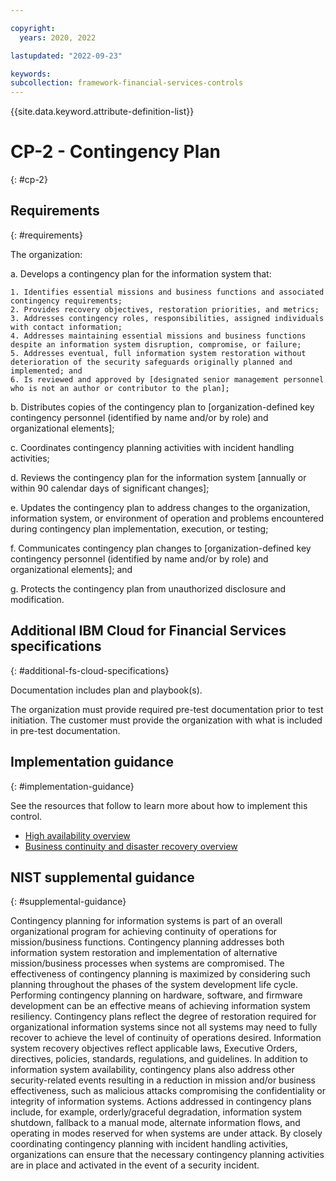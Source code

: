 ```yaml
---

copyright:
  years: 2020, 2022

lastupdated: "2022-09-23"

keywords: 
subcollection: framework-financial-services-controls
---
```


{{site.data.keyword.attribute-definition-list}}

# CP-2 - Contingency Plan
{: #cp-2}

## Requirements
{: #requirements}

The organization:

a. Develops a contingency plan for the information system that:

    1. Identifies essential missions and business functions and associated contingency requirements;
    2. Provides recovery objectives, restoration priorities, and metrics;
    3. Addresses contingency roles, responsibilities, assigned individuals with contact information;
    4. Addresses maintaining essential missions and business functions despite an information system disruption, compromise, or failure;
    5. Addresses eventual, full information system restoration without deterioration of the security safeguards originally planned and implemented; and
    6. Is reviewed and approved by [designated senior management personnel who is not an author or contributor to the plan];

b. Distributes copies of the contingency plan to [organization-defined key contingency personnel (identified by name and/or by role) and organizational elements];

c. Coordinates contingency planning activities with incident handling activities;

d. Reviews the contingency plan for the information system [annually or within 90 calendar days of significant changes];

e. Updates the contingency plan to address changes to the organization, information system, or environment of operation and problems encountered during contingency plan implementation, execution, or testing;

f. Communicates contingency plan changes to [organization-defined key contingency personnel (identified by name and/or by role) and organizational elements]; and

g. Protects the contingency plan from unauthorized disclosure and modification.

## Additional IBM Cloud for Financial Services specifications
{: #additional-fs-cloud-specifications}

Documentation includes plan and playbook(s).

The organization must provide required pre-test documentation prior to test initiation. The customer must provide the organization with what is included in pre-test documentation.

## Implementation guidance
{: #implementation-guidance}

See the resources that follow to learn more about how to implement this control.

- [High availability overview](/docs/framework-financial-services?topic=framework-financial-services-shared-high-availability)
- [Business continuity and disaster recovery overview](/docs/framework-financial-services?topic=framework-financial-services-shared-bcdr)

## NIST supplemental guidance
{: #supplemental-guidance}

Contingency planning for information systems is part of an overall organizational program for achieving continuity of operations for mission/business functions. Contingency planning addresses both information system restoration and implementation of alternative mission/business processes when systems are compromised. The effectiveness of contingency planning is maximized by considering such planning throughout the phases of the system development life cycle. Performing contingency planning on hardware, software, and firmware development can be an effective means of achieving information system resiliency. Contingency plans reflect the degree of restoration required for organizational information systems since not all systems may need to fully recover to achieve the level of continuity of operations desired. Information system recovery objectives reflect applicable laws, Executive Orders, directives, policies, standards, regulations, and guidelines. In addition to information system availability, contingency plans also address other security-related events resulting in a reduction in mission and/or business effectiveness, such as malicious attacks compromising the confidentiality or integrity of information systems. Actions addressed in contingency plans include, for example, orderly/graceful degradation, information system shutdown, fallback to a manual mode, alternate information flows, and operating in modes reserved for when systems are under attack. By closely coordinating contingency planning with incident handling activities, organizations can ensure that the necessary contingency planning activities are in place and activated in the event of a security incident.

